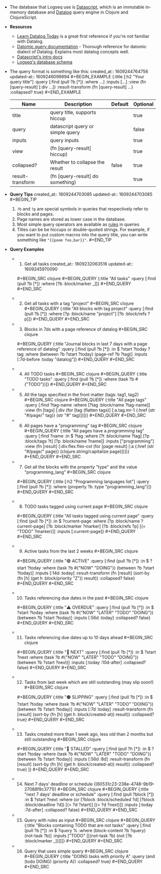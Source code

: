 - The database that Logseq use is [Datascript](https://github.com/tonsky/datascript), which is an immutable in-memory database and [Datalog](https://en.wikipedia.org/wiki/Datalog) query engine in Clojure and ClojureScript.
- **Resources**
    - [Learn Datalog Today](http://www.learndatalogtoday.org/) is a great first reference if you're not familiar with Datalog.
    - [Datomic query documentation](https://docs.datomic.com/query.html) - Thorough reference for datomic dialect of Datalog. Explains most datalog concepts well.
    - [Datascript's intro docs](https://github.com/tonsky/datascript/wiki/Getting-started)
    - [Logseq's database schema](https://github.com/logseq/logseq/blob/master/src/main/frontend/db_schema.cljs)
- The query format is something like this:
  created_at:: 1609244764756
  updated-at:: 1609246099894
  #+BEGIN_EXAMPLE
  {:title  [:h2 "Your query title"]
   :query  [:find (pull ?b [*])
            :where ...]
   :inputs [...]
   :view             (fn [query-result] [:div ...])
   :result-transform (fn [query-result] ...)
   :collapsed? true}
  #+END_EXAMPLE

  | Name             | Description                      | Default | Optional |
  |------------------|----------------------------------|---------|----------|
  | title            | query title, supports hiccup     |         | true     |
  | query            | datascript query or simple query |         | false    |
  | inputs           | query inputs                     |         | true     |
  | view             | (fn [query-result] hiccup)       |         | true     |
  | collapsed?       | Whether to collapse the result   | false   | true     |
  | result-transform | (fn [query-result] do something) |         | true     |
- **Query Tips**
  created_at:: 1609244703085
  updated-at:: 1609244703085
  #+BEGIN_TIP
  1. `?b` and `?p` are special symbols in queries that respectively refer to blocks and pages.
  2. Page names are stored as lower case in the database.
  3. Most simple query operators are available as [rules](https://docs.datomic.com/on-prem/query/query.html#rules) in queries
  4. Titles can be be hiccups or double-quoted strings. For example, if you want to put custom macros into the query title, you can write something like `"{{poem foo,bar}}"`. 
  #+END_TIP
- **Query Examples**
    - 1. Get all tasks
      created_at:: 1609232063516
      updated-at:: 1609245970090

      #+BEGIN_SRC clojure
      #+BEGIN_QUERY
      {:title "All tasks"
       :query [:find (pull ?b [*])
               :where
               [?b :block/marker _]]}
      #+END_QUERY
      #+END_SRC
    - 2. Get all tasks with a tag "project"
      #+BEGIN_SRC clojure
      #+BEGIN_QUERY
      {:title "All blocks with tag project"
       :query [:find (pull ?b [*])
               :where
               [?p :block/name "project"]
               [?b :block/refs ?p]]}
      #+END_QUERY
      #+END_SRC
    - 3. Blocks in 7ds with a page reference of datalog
      #+BEGIN_SRC clojure

      #+BEGIN_QUERY
      {:title "Journal blocks in last 7 days with a page reference of datalog"
       :query [:find (pull ?b [*])
               :in $ ?start ?today ?tag
               :where
               (between ?b ?start ?today)
               (page-ref ?b ?tag)]
       :inputs [:7d-before :today "datalog"]}
      #+END_QUERY
      #+END_SRC
    - 4. All TODO tasks
      #+BEGIN_SRC clojure
      #+BEGIN_QUERY
      {:title "TODO tasks"
       :query [:find (pull ?b [*])
               :where
               (task ?b #{"TODO"})]}
      #+END_QUERY
      #+END_SRC
    - 5. All the tags specified in the front matter (tags: tag1, tag2)
      #+BEGIN_SRC clojure
      #+BEGIN_QUERY
      {:title "All page tags"
      :query [:find ?tag-name
              :where
              [?tag :block/name ?tag-name]]
      :view (fn [tags]
            [:div
             (for [tag (flatten tags)]
               [:a.tag.mr-1 {:href (str "#/page/" tag)}
                (str "#" tag)])])}
      #+END_QUERY
      #+END_SRC
    - 6. All pages have a "programming" tag
      #+BEGIN_SRC clojure
      #+BEGIN_QUERY
      {:title "All pages have a *programming* tag"
       :query [:find ?name
             :in $ ?tag
             :where
             [?t :block/name ?tag]
             [?p :block/tags ?t]
             [?p :block/name ?name]]
       :inputs ["programming"]
       :view (fn [result]
             [:div.flex.flex-col
              (for [page result]
                [:a {:href (str "#/page/" page)} (clojure.string/capitalize page)])])}
      #+END_QUERY
      #+END_SRC
    - 7. Get all the blocks with the property "type" and the value "programming_lang"
      #+BEGIN_SRC clojure

      #+BEGIN_QUERY
      {:title [:h2 "Programming languages list"]
       :query [:find (pull ?b [*])
               :where
               (property ?b :type "programming_lang")]}
      #+END_QUERY
      #+END_SRC
    - 8. TODO tasks tagged using current page
      #+BEGIN_SRC clojure

      #+BEGIN_QUERY
      {:title "All tasks tagged using current page"
       :query [:find (pull ?b [*])
             :in $ ?current-page
             :where
             [?p :block/name ?current-page]
             [?b :block/marker ?marker]
             [?b :block/refs ?p]
             [(= "TODO" ?marker)]]
       :inputs [:current-page]}
      #+END_QUERY
      #+END_SRC
    - 9. Active tasks from the last 2 weeks
      #+BEGIN_SRC clojure

      #+BEGIN_QUERY
      {:title "🟢 ACTIVE"
        :query [:find (pull ?b [*])
                :in $ ?start ?today
                :where
                (task ?b #{"NOW" "DOING"})
                (between ?b ?start ?today)]
        :inputs [:14d :today]
        :result-transform (fn [result]
                            (sort-by (fn [h]
                                       (get h :block/priority "Z")) result))
        :collapsed? false}
      #+END_QUERY
      #+END_SRC
    - 10. Tasks referencing due dates in the past
      #+BEGIN_SRC clojure

      #+BEGIN_QUERY
       {:title "⚠️ OVERDUE"
        :query [:find (pull ?b [*])
                :in $ ?start ?today
                :where
                (task ?b #{"NOW" "LATER" "TODO" "DOING"})
                (between ?b ?start ?today)]
        :inputs [:56d :today]
        :collapsed? false}
      #+END_QUERY
      #+END_SRC
    - 11. Tasks referencing due dates up to 10 days ahead
      #+BEGIN_SRC clojure

      #+BEGIN_QUERY
          {:title "📅 NEXT"
        :query [:find (pull ?b [*])
                :in $ ?start ?next
                :where
                (task ?b #{"NOW" "LATER" "TODO" "DOING"})
                (between ?b ?start ?next)]
        :inputs [:today :10d-after]
        :collapsed? false}
      #+END_QUERY
      #+END_SRC
    - 12. Tasks from last week which are still outstanding (may slip soon!)
      #+BEGIN_SRC clojure

      #+BEGIN_QUERY
         {:title "🟠 SLIPPING"
        :query [:find (pull ?b [*])
                :in $ ?start ?today
                :where
                (task ?b #{"NOW" "LATER" "TODO" "DOING"})
                (between ?b ?start ?today)]
        :inputs [:7d :today]
        :result-transform (fn [result]
                            (sort-by (fn [h]
                                       (get h :block/created-at)) result))
        :collapsed? true}
      #+END_QUERY
      #+END_SRC
    - 13. Tasks created more than 1 week ago, less old than 2 months but still outstanding
      #+BEGIN_SRC clojure

      #+BEGIN_QUERY
      {:title "🔴 STALLED"
        :query [:find (pull ?h [*])
                :in $ ?start ?today
                :where
                (task ?b #{"NOW" "LATER" "TODO" "DOING"})
                (between ?b ?start ?today)]
        :inputs [:56d :8d]
        :result-transform (fn [result]
                            (sort-by (fn [h]
                                       (get h :block/created-at)) result))
        :collapsed? true}
       ]}
      #+END_QUERY
      #+END_SRC
    - 14. Next 7 days' deadline or schedule
       ((60531c23-238e-4748-9b19-27088f9c3771))
      #+BEGIN_SRC clojure
      #+BEGIN_QUERY
      {:title "next 7 days' deadline or schedule"
        :query [:find (pull ?block [*])
                :in $ ?start ?next
                :where
                (or
                  [?block :block/scheduled ?d]
                  [?block :block/deadline ?d])
                [(> ?d ?start)]
                [(< ?d ?next)]]
        :inputs [:today :7d-after]
        :collapsed? false}
      #+END_QUERY
      #+END_SRC
    - 15. Query with rules as input
      #+BEGIN_SRC clojure
      #+BEGIN_QUERY
      {:title "Blocks containing TODO that are not tasks"
       :query [:find (pull ?b [*])
               :in $ ?query %
               :where
               (block-content ?b ?query)
               (not-task ?b)]
               :inputs ["TODO"
                        [[(not-task ?b)
                          (not [?b :block/marker _])]]]}
      #+END_QUERY
      #+END_SRC
    - 16. Query that uses simple query
      #+BEGIN_SRC clojure
      #+BEGIN_QUERY
      {:title "DOING tasks with priority A"
       :query (and (todo DOING) (priority A))
       :collapsed? true}
      #+END_QUERY
      #+END_SRC
